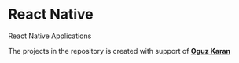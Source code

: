 # React Native
 React Native Applications
 
The projects in the repository is created with support of [__Oguz Karan__](https://tr.linkedin.com/in/o%C4%9Fuz-karan-28664b2b)
